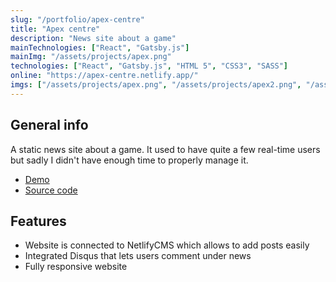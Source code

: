 ```yaml
---
slug: "/portfolio/apex-centre"
title: "Apex centre"
description: "News site about a game"
mainTechnologies: ["React", "Gatsby.js"]
mainImg: "/assets/projects/apex.png"
technologies: ["React", "Gatsby.js", "HTML 5", "CSS3", "SASS"]
online: "https://apex-centre.netlify.app/"
imgs: ["/assets/projects/apex.png", "/assets/projects/apex2.png", "/assets/projects/apex1.png"]
---
```


## General info
A static news site about a game. It used to have quite a few real-time users but sadly I didn't have enough time to properly manage it.

* <a target="_blank" href='https://apex-centre.netlify.app/'>Demo</a>
* <a target="_blank" href='https://github.com/IdleSolution/apex-centre'>Source code</a>

## Features
* Website is connected to NetlifyCMS which allows to add posts easily
* Integrated Disqus that lets users comment under news
* Fully responsive website
